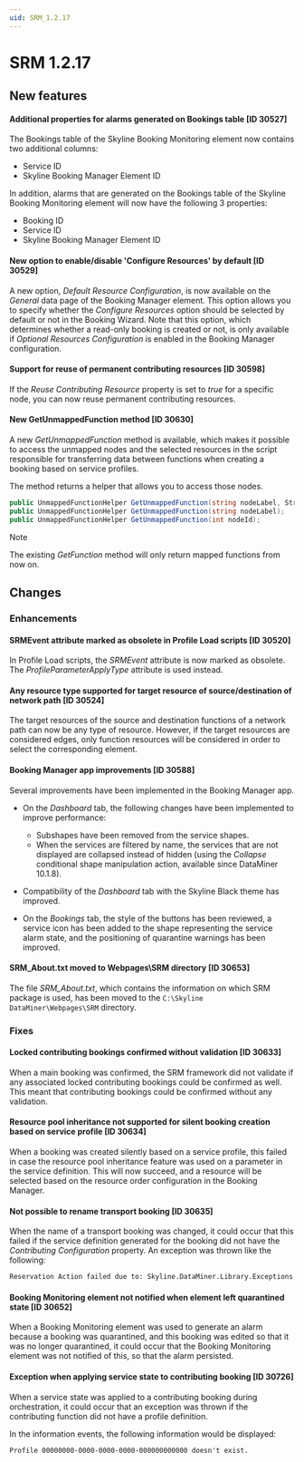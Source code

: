 ```yaml
---
uid: SRM_1.2.17
---
```


# SRM 1.2.17

## New features

#### Additional properties for alarms generated on Bookings table \[ID 30527\]

The Bookings table of the Skyline Booking Monitoring element now contains two additional columns:

- Service ID
- Skyline Booking Manager Element ID

In addition, alarms that are generated on the Bookings table of the Skyline Booking Monitoring element will now have the following 3 properties:

- Booking ID
- Service ID
- Skyline Booking Manager Element ID

#### New option to enable/disable 'Configure Resources' by default \[ID 30529\]

A new option, *Default Resource Configuration*, is now available on the *General* data page of the Booking Manager element. This option allows you to specify whether the *Configure Resources* option should be selected by default or not in the Booking Wizard. Note that this option, which determines whether a read-only booking is created or not, is only available if *Optional Resources Configuration* is enabled in the Booking Manager configuration.

#### Support for reuse of permanent contributing resources \[ID 30598\]

If the *Reuse Contributing Resource* property is set to *true* for a specific node, you can now reuse permanent contributing resources.

#### New GetUnmappedFunction method \[ID 30630\]

A new *GetUnmappedFunction* method is available, which makes it possible to access the unmapped nodes and the selected resources in the script responsible for transferring data between functions when creating a booking based on service profiles.

The method returns a helper that allows you to access those nodes.

```csharp
public UnmappedFunctionHelper GetUnmappedFunction(string nodeLabel, StringComparison stringComparison);
public UnmappedFunctionHelper GetUnmappedFunction(string nodeLabel);
public UnmappedFunctionHelper GetUnmappedFunction(int nodeId);
```

> [!NOTE]
> The existing *GetFunction* method will only return mapped functions from now on.

## Changes

### Enhancements

#### SRMEvent attribute marked as obsolete in Profile Load scripts \[ID 30520\]

In Profile Load scripts, the *SRMEvent* attribute is now marked as obsolete. The *ProfileParameterApplyType* attribute is used instead.

#### Any resource type supported for target resource of source/destination of network path \[ID 30524\]

The target resources of the source and destination functions of a network path can now be any type of resource. However, if the target resources are considered edges, only function resources will be considered in order to select the corresponding element.

#### Booking Manager app improvements \[ID 30588\]

Several improvements have been implemented in the Booking Manager app.

- On the *Dashboard* tab, the following changes have been implemented to improve performance:

  - Subshapes have been removed from the service shapes.
  - When the services are filtered by name, the services that are not displayed are collapsed instead of hidden (using the *Collapse* conditional shape manipulation action, available since DataMiner 10.1.8).

- Compatibility of the *Dashboard* tab with the Skyline Black theme has improved.

- On the *Bookings* tab, the style of the buttons has been reviewed, a service icon has been added to the shape representing the service alarm state, and the positioning of quarantine warnings has been improved.

#### SRM_About.txt moved to Webpages\\SRM directory \[ID 30653\]

The file *SRM_About.txt*, which contains the information on which SRM package is used, has been moved to the `C:\Skyline DataMiner\Webpages\SRM` directory.

### Fixes

#### Locked contributing bookings confirmed without validation \[ID 30633\]

When a main booking was confirmed, the SRM framework did not validate if any associated locked contributing bookings could be confirmed as well. This meant that contributing bookings could be confirmed without any validation.

#### Resource pool inheritance not supported for silent booking creation based on service profile \[ID 30634\]

When a booking was created silently based on a service profile, this failed in case the resource pool inheritance feature was used on a parameter in the service definition. This will now succeed, and a resource will be selected based on the resource order configuration in the Booking Manager.

#### Not possible to rename transport booking \[ID 30635\]

When the name of a transport booking was changed, it could occur that this failed if the service definition generated for the booking did not have the *Contributing Configuration* property. An exception was thrown like the following:

```txt
Reservation Action failed due to: Skyline.DataMiner.Library.Exceptions.PropertyNotFoundException: Could not find property named "contributing config" or "contributing configuration" in the service definition Transport_53566400-f422-48ff-8a2e-b54b0ee44584
```

#### Booking Monitoring element not notified when element left quarantined state \[ID 30652\]

When a Booking Monitoring element was used to generate an alarm because a booking was quarantined, and this booking was edited so that it was no longer quarantined, it could occur that the Booking Monitoring element was not notified of this, so that the alarm persisted.

#### Exception when applying service state to contributing booking \[ID 30726\]

When a service state was applied to a contributing booking during orchestration, it could occur that an exception was thrown if the contributing function did not have a profile definition.

In the information events, the following information would be displayed:

```txt
Profile 00000000-0000-0000-0000-000000000000 doesn't exist.
```
